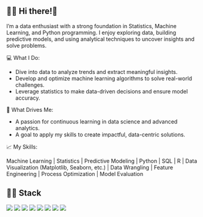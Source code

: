 ## :woman_technologist: Hi there!👋
I’m a data enthusiast with a strong foundation in Statistics, Machine Learning, and Python programming. I enjoy exploring data, building predictive models, and using analytical techniques to uncover insights and solve problems.

💻 What I Do:

- Dive into data to analyze trends and extract meaningful insights.
- Develop and optimize machine learning algorithms to solve real-world challenges.
- Leverage statistics to make data-driven decisions and ensure model accuracy.

🚀 What Drives Me:

- A passion for continuous learning in data science and advanced analytics.
- A goal to apply my skills to create impactful, data-centric solutions.

📈 My Skills:

Machine Learning | Statistics | Predictive Modeling | Python | SQL | R | Data Visualization (Matplotlib, Seaborn, etc.) | Data Wrangling | Feature Engineering | Process Optimization | Model Evaluation

## :woman_technologist: Stack
![](https://img.shields.io/badge/Language-SQL-blue) ![](https://img.shields.io/badge/Language-R-blue) ![](https://img.shields.io/badge/Language-Python-blue) ![](https://img.shields.io/badge/Theory-Statistics-orange) ![](https://img.shields.io/badge/Theory-Mathematics-orange) ![](https://img.shields.io/badge/Application-MachineLearning-black) ![](https://img.shields.io/badge/Application-DataScience-black) ![](https://img.shields.io/badge/Application-DataAnalytics-black) 


<!--
**SmitaSoniS/SmitaSoniS** is a ✨ _special_ ✨ repository because its `README.md` (this file) appears on your GitHub profile.

Here are some ideas to get you started:

- 🔭 I’m currently working on ...
- 🌱 I’m currently learning ...
- 👯 I’m looking to collaborate on ...
- 🤔 I’m looking for help with ...
- 💬 Ask me about ...
- 📫 How to reach me: ...
- 😄 Pronouns: ...
- ⚡ Fun fact: ...
-->
